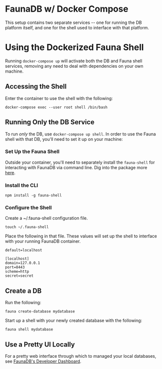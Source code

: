# FaunaDB w/ Docker Compose

This setup contains two separate services -- one for running the DB platform itself, and one for the shell used to interface with that platform. 

# Using the Dockerized Fauna Shell

Running `docker-compose up` will activate both the DB and Fauna shell services, removing any need to deal with dependencies on your own machine.

## Accessing the Shell

Enter the container to use the shell with the following:

```
docker-compose exec --user root shell /bin/bash
```

## Running Only the DB Service
To run _only_ the DB, use `docker-compose up shell`. In order to use the Fauna shell with that DB, you'll need to set it up on your machine: 

### Set Up the Fauna Shell

Outside your container, you'll need to separately install the `fauna-shell` for interacting with FaunaDB via command line. Dig into the package more [here](https://github.com/fauna/fauna-shell).

### Install the CLI

`npm install -g fauna-shell`

### Configure the Shell
Create a ~/.fauna-shell configuration file. 

```
touch ~/.fauna-shell
```

Place the following in that file. These values will set up the shell to interface with your running FaunaDB container.

```
default=localhost

[localhost]
domain=127.0.0.1
port=8443
scheme=http
secret=secret
```

## Create a DB

Run the following:

```
fauna create-database mydatabase
```

Start up a shell with your newly created database with the following:

```
fauna shell mydatabase
```

## Use a Pretty UI Locally

For a pretty web interface through which to managed your local databases, see [FaunaDB's Developer Dashboard](https://github.com/fauna/dashboard). 
